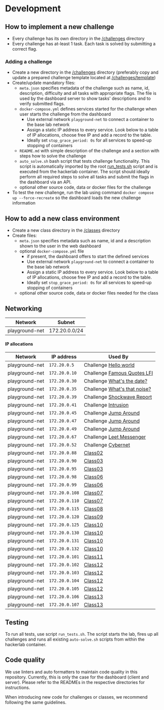 # Development

## How to implement a new challenge

* Every challenge has its own directory in the [/challenges](./../challenges/) directory
* Every challenge has at-least 1 task. Each task is solved by submitting a correct flag.

### Adding a challenge

* Create a new directory in the [/challenges](./../challenges/) directory (preferably copy and update a prepared challenge template located at [/challenges/template](./../challenges/template/))
* Create/update mandatory files:
    * `meta.json` specifies metadata of the challenge such as name, id, description, difficulty and all tasks with appropriate flags. The file is used by the dashboard server to show tasks' descriptions and to verify submitted flags.
    * `docker-compose.yml` defines services started for the challenge when user starts the challenge from the dashboard
        * Use external network `playground-net` to connect a container to the base lab network
        * Assign a static IP address to every service. Look below to a table of IP allocations, choose free IP and add a record to the table. 
        * Ideally set `stop_grace_period: 0s` for all services to speed-up stopping of containers
    * `README.md` with simple description of the challenge and a section with steps how to solve the challenge
    * `auto_solve.sh` bash script that tests challenge functionality. This script is automatically imported by the root [run_tests.sh](./../run_tests.sh) script and is executed from the hackerlab container. The script should ideally perform all required steps to solve all tasks and submit the flags in the dashboard via an API.
    * optional other source code, data or docker files for the challenge
* To test the new challenge, run the lab using command `docker compose up --force-recreate` so the dashboard loads the new challenge information 

## How to add a new class environment

* Create a new class directory in the [/classes](./../classes/) directory
* Create files:
    * `meta.json` specifies metadata such as name, id and a description shown to the user in the web dashboard
    * optional `docker-compose.yml` file
        * if present, the dashboard offers to start the defined services
        * Use external network `playground-net` to connect a container to the base lab network
        * Assign a static IP address to every service. Look below to a table of IP allocations, choose free IP and add a record to the table. 
        * Ideally set `stop_grace_period: 0s` for all services to speed-up stopping of containers
    * optional other source code, data or docker files needed for the class

## Networking

| Network          | Subnet        |
|------------------|---------------|
| playground-net   | 172.20.0.0/24 |  

#### IP allocations

| Network        | IP address     | Used By                                                             | 
|----------------|----------------|---------------------------------------------------------------------|
| playground-net | `172.20.0.5`   | Challenge [Hello world](./../challenges/hello-world/)               |
| playground-net | `172.20.0.10`  | Challenge [Famous Quotes LFI](./../challenges/famous-quotes-lfi/)   |
| playground-net | `172.20.0.30`  | Challenge [What's the date?](./../challenges/what-is-the-date/)     |
| playground-net | `172.20.0.35`  | Challenge [What's that noise?](./../challenges/what-is-that-noise/) |
 | playground-net | `172.20.0.39`  | Challenge [Shockwave Report](./../challenges/shockwave-report)      |
 | playground-net | `172.20.0.41`  | Challenge [Intrusion](./../challenges/intrusion)                    |
 | playground-net | `172.20.0.45`  | Challenge [Jump Around](./../challenges/jump-around)                |
 | playground-net | `172.20.0.47`  | Challenge [Jump Around](./../challenges/jump-around)                |
 | playground-net | `172.20.0.49`  | Challenge [Jump Around](./../challenges/jump-around)                |
 | playground-net | `172.20.0.67`  | Challenge [Leet Messenger](./../challenges/leet-messenger)          |
 | playground-net | `172.20.0.52`  | Challenge [Cybernet](./../challenges/cybernet)                      |
 | playground-net | `172.20.0.88`  | [Class02](./../classes/class02)                                     |                                                
 | playground-net | `172.20.0.90`  | [Class03](./../classes/class03)                                     |                                                
 | playground-net | `172.20.0.95`  | [Class03](./../classes/class03)                                     |  
 | playground-net | `172.20.0.98`  | [Class06](./../classes/class06)                                     |  
 | playground-net | `172.20.0.99`  | [Class06](./../classes/class06)                                     |  
 | playground-net | `172.20.0.108` | [Class07](./../classes/class07)                                     |
| playground-net | `172.20.0.110` | [Class07](./../classes/class07)                                     |
| playground-net | `172.20.0.115` | [Class08](./../classes/class08)                                     |
| playground-net | `172.20.0.120` | [Class09](./../classes/class09)                                     |
| playground-net | `172.20.0.125` | [Class10](./../classes/class10)                                     |
| playground-net | `172.20.0.130` | [Class10](./../classes/class10)                                     |
| playground-net | `172.20.0.131` | [Class10](./../classes/class10)                                     |
| playground-net | `172.20.0.132` | [Class10](./../classes/class10)                                     |
| playground-net | `172.20.0.101` | [Class11](./../classes/class11)                                     |  
| playground-net | `172.20.0.102` | [Class12](./../classes/class12)                                     |  
| playground-net | `172.20.0.103` | [Class12](./../classes/class12)                                     |  
| playground-net | `172.20.0.104` | [Class12](./../classes/class12)                                     |  
| playground-net | `172.20.0.105` | [Class12](./../classes/class12)                                     |  
| playground-net | `172.20.0.106` | [Class13](./../classes/class13)                                     |  
| playground-net | `172.20.0.107` | [Class13](./../classes/class13)                                     |  


## Testing

To run all tests, use script `run_tests.sh`. The script starts the lab, fires up all challenges and runs all existing `auto-solve.sh` scripts from within the hackerlab container.



## Code quality

We use linters and auto formatters to maintain code quality in this repository.
Currently, this is only the case for the dashboard (client and server).
Please refer to the READMEs in the respective directories for instructions.

When introducing new code for challenges or classes, we recommend following the same guidelines.
